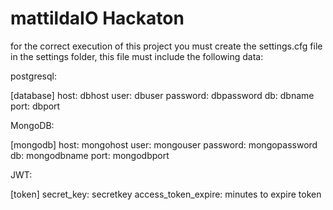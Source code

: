 # mattildaIO Hackaton
for the correct execution of this project you must create the settings.cfg file in the settings folder, this file must include the following data:

postgresql:

[database]
host: dbhost
user: dbuser
password: dbpassword
db: dbname
port: dbport

MongoDB:

[mongodb]
host: mongohost
user: mongouser
password: mongopassword
db: mongodbname
port: mongodbport

JWT:

[token]
secret_key: secretkey
access_token_expire: minutes to expire token
